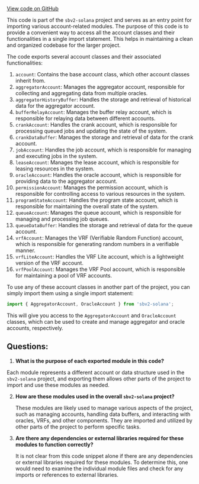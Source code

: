 [View code on GitHub](https://github.com/switchboard-xyz/sbv2-solana/blob/master/javascript/solana.js/src/accounts/index.ts)

This code is part of the `sbv2-solana` project and serves as an entry point for importing various account-related modules. The purpose of this code is to provide a convenient way to access all the account classes and their functionalities in a single import statement. This helps in maintaining a clean and organized codebase for the larger project.

The code exports several account classes and their associated functionalities:

1. `account`: Contains the base account class, which other account classes inherit from.
2. `aggregatorAccount`: Manages the aggregator account, responsible for collecting and aggregating data from multiple oracles.
3. `aggregatorHistoryBuffer`: Handles the storage and retrieval of historical data for the aggregator account.
4. `bufferRelayAccount`: Manages the buffer relay account, which is responsible for relaying data between different accounts.
5. `crankAccount`: Handles the crank account, which is responsible for processing queued jobs and updating the state of the system.
6. `crankDataBuffer`: Manages the storage and retrieval of data for the crank account.
7. `jobAccount`: Handles the job account, which is responsible for managing and executing jobs in the system.
8. `leaseAccount`: Manages the lease account, which is responsible for leasing resources in the system.
9. `oracleAccount`: Handles the oracle account, which is responsible for providing data to the aggregator account.
10. `permissionAccount`: Manages the permission account, which is responsible for controlling access to various resources in the system.
11. `programStateAccount`: Handles the program state account, which is responsible for maintaining the overall state of the system.
12. `queueAccount`: Manages the queue account, which is responsible for managing and processing job queues.
13. `queueDataBuffer`: Handles the storage and retrieval of data for the queue account.
14. `vrfAccount`: Manages the VRF (Verifiable Random Function) account, which is responsible for generating random numbers in a verifiable manner.
15. `vrfLiteAccount`: Handles the VRF Lite account, which is a lightweight version of the VRF account.
16. `vrfPoolAccount`: Manages the VRF Pool account, which is responsible for maintaining a pool of VRF accounts.

To use any of these account classes in another part of the project, you can simply import them using a single import statement:

```javascript
import { AggregatorAccount, OracleAccount } from 'sbv2-solana';
```

This will give you access to the `AggregatorAccount` and `OracleAccount` classes, which can be used to create and manage aggregator and oracle accounts, respectively.
## Questions: 
 1. **What is the purpose of each exported module in this code?**

   Each module represents a different account or data structure used in the `sbv2-solana` project, and exporting them allows other parts of the project to import and use these modules as needed.

2. **How are these modules used in the overall `sbv2-solana` project?**

   These modules are likely used to manage various aspects of the project, such as managing accounts, handling data buffers, and interacting with oracles, VRFs, and other components. They are imported and utilized by other parts of the project to perform specific tasks.

3. **Are there any dependencies or external libraries required for these modules to function correctly?**

   It is not clear from this code snippet alone if there are any dependencies or external libraries required for these modules. To determine this, one would need to examine the individual module files and check for any imports or references to external libraries.
